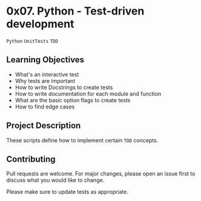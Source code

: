 # 0x07. Python - Test-driven development
``Python`` ``UnitTests`` ``TDD``

## Learning Objectives

- What's an interactive test
- Why tests are important
- How to write Docstrings to create tests
- How to write documentation for each module and function
- What are the basic option flags to create tests
- How to find edge cases

## Project Description

These scripts define how to implement certain ``TDD`` concepts.

## Contributing
Pull requests are welcome. For major changes, please open an issue first to discuss what you would like to change.

Please make sure to update tests as appropriate.
